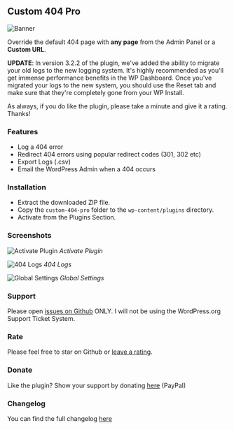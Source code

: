 ## Custom 404 Pro

![Banner](banner-772x250.png "Banner")

Override the default 404 page with **any page** from the Admin Panel or a **Custom URL**.

**UPDATE**: In version 3.2.2 of the plugin, we've added the ability to migrate your old logs to the new logging system. It's highly recommended as you'll get immense performance benefits in the WP Dashboard. Once you've migrated your logs to the new system, you should use the Reset tab and make sure that they're completely gone from your WP Install.

As always, if you do like the plugin, please take a minute and give it a rating. Thanks!

### Features

* Log a 404 error
* Redirect 404 errors using popular redirect codes (301, 302 etc)
* Export Logs (.csv)
* Email the WordPress Admin when a 404 occurs

### Installation

* Extract the downloaded ZIP file.
* Copy the ```custom-404-pro``` folder to the ```wp-content/plugins``` directory.
* Activate from the Plugins Section.

### Screenshots

![Activate Plugin](screenshot-1.png "Activate Plugin")
_Activate Plugin_

![404 Logs](screenshot-2.png "404 Logs")
_404 Logs_

![Global Settings](screenshot-3.png "Global Settings")
_Global Settings_

### Support

Please open [issues on Github](https://github.com/kunalnagar/custom-404-pro/issues) ONLY. I will not be using the WordPress.org Support Ticket System.

### Rate

Please feel free to star on Github or [leave a rating](https://wordpress.org/plugins/custom-404-pro/).

### Donate

Like the plugin? Show your support by donating [here](https://www.paypal.me/kunalnagar/10) (PayPal)

### Changelog

You can find the full changelog [here](https://wordpress.org/plugins/custom-404-pro/changelog/)
